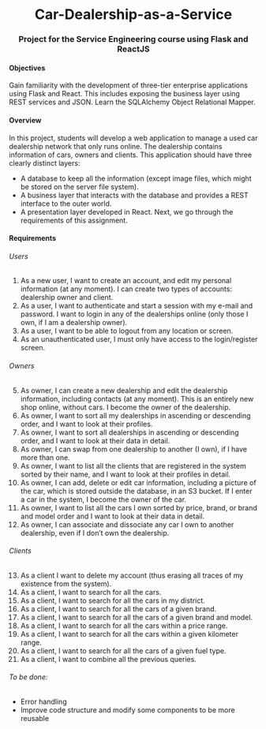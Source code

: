 # <div align="center">Car-Dealership-as-a-Service</div>

### <div align="center">Project for the Service Engineering course using Flask and ReactJS</div>

#### Objectives
Gain familiarity with the development of three-tier enterprise applications using Flask and React. This includes exposing the business layer using REST services and JSON. Learn the SQLAlchemy Object Relational Mapper.

#### Overview
In this project, students will develop a web application to manage a used car dealership network that only runs online. The dealership contains information of cars, owners and clients. This application should have three clearly distinct layers:
* A database to keep all the information (except image files, which might be stored on the server file system).
* A business layer that interacts with the database and provides a REST interface to the outer world.
* A presentation layer developed in React.
Next, we go through the requirements of this assignment.

#### Requirements
###### Users
1. As a new user, I want to create an account, and edit my personal information (at any moment). I can create two types of accounts: dealership owner and client.
2. As a user, I want to authenticate and start a session with my e-mail and password. I want to login in any of the dealerships online (only those I own, if I am a dealership owner).
3. As a user, I want to be able to logout from any location or screen.
4. As an unauthenticated user, I must only have access to the login/register screen.

###### Owners
5. As owner, I can create a new dealership and edit the dealership information, including contacts (at any moment). This is an entirely new shop online, without cars. I become the owner of the dealership.
6. As owner, I want to sort all my dealerships in ascending or descending order, and I want to look at their profiles.
7. As owner, I want to sort all dealerships in ascending or descending order, and I want to look at their data in detail.
8. As owner, I can swap from one dealership to another (I own), if I have more than one.
9. As owner, I want to list all the clients that are registered in the system sorted by their name, and I want to look at their profiles in detail.
10. As owner, I can add, delete or edit car information, including a picture of the car, which is stored outside the database, in an S3 bucket. If I enter a car in the system, I become the owner of the	car.
11. As owner, I want to list all the cars I own sorted by price, brand, or brand and model order and I want to look at their data in detail.
12. As owner, I can associate and dissociate any car I own to another dealership, even if I don’t own the dealership.

###### Clients
13. As a client I want to delete my account (thus erasing all traces of my existence from the system).
14. As a client, I want to search for all the cars.
15. As a client, I want to search for all the cars in my district.
16. As a client, I want to search for all the cars of a given brand.
17. As a client, I want to search for all the cars of a given brand and model.
18. As a client, I want to search for all the cars within a price range.
19. As a client, I want to search for all the cars within a given kilometer range.
20. As a client, I want to search for all the cars of a given fuel type.
21. As a client, I want to combine all the previous queries.

###### To be done:
* Error handling
* Improve code structure and modify some components to be more reusable
